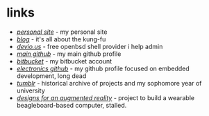 __links__
=========

* _[personal site](http://www.kyleisom.net)_ - my personal site
* _[blog](http://www.kyleisom.net/blog)_ - it's all about the kung-fu
* _[devio.us](http://devio.us)_ - free openbsd shell provider i help admin   
* _[main github](https://github.com/kisom)_ - my main github profile
* _[bitbucket](http://hg.kyleisom.net)_ - my bitbucket account
* _[electronics github](https://github.com/brokenlcd)_ - my github profile 
focused on embedded development, long dead
* _[tumblr](http://brokenlcd.tumblr.com)_ - historical archive of projects and
my sophomore year of university
* _[designs for an augmented reality](http://arblog.kyleisom.com/)_ -
project to build a wearable beagleboard-based computer, stalled.
